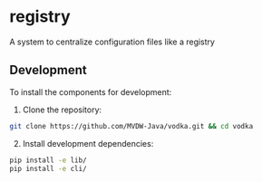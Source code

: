 # registry
A system to centralize configuration files like a registry

## Development

To install the components for development:

1. Clone the repository:
```bash
git clone https://github.com/MVDW-Java/vodka.git && cd vodka
```

2. Install development dependencies:
```bash
pip install -e lib/
pip install -e cli/
```
